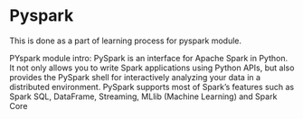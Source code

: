 # Pyspark
This is done as a part of learning process for pyspark module.

PYspark module intro:
PySpark is an interface for Apache Spark in Python. 
It not only allows you to write Spark applications using Python APIs,
but also provides the PySpark shell for interactively analyzing your data in a distributed environment. 
PySpark supports most of Spark’s features such as Spark SQL, DataFrame, Streaming, MLlib (Machine Learning) and Spark Core


